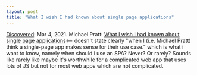 ```yaml
---
layout: post
title: "What I wish I had known about single page applications"
---
```

[Discovered](http://rolandtanglao.com/2020/07/29/p1-blogthis-checkvist-list-links-to-blog/): Mar 4, 2021.  Michael Pratt: [What I wish I had known about single page applications](https://stackoverflow.blog/2021/02/24/what-i-wish-i-had-known-about-single-page-applications/)<-- doesn't state clearly "when I (i.e. Michael Pratt)  think a single-page app makes sense for their use case." which is what i want to know, namely when should i use an SPA? Never? Or rarely? Sounds like rarely like maybe it's worthwhile for a complicated web app that uses lots of JS but not for most web apps which are not complicated.
